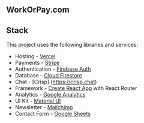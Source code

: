 
## WorkOrPay.com

## Stack
This project uses the following libraries and services:
- Hosting - [Vercel](https://vercel.com)
- Payments - [Stripe](https://stripe.com)
- Authentication - [Firebase Auth](https://firebase.google.com/products/auth)
- Database - [Cloud Firestore](https://firebase.google.com/products/firestore)
- Chat - [Crisp] (https://crisp.chat)
- Framework - [Create React App](https://create-react-app.dev) with React Router
- Analytics - [Google Analytics](https://googleanalytics.com)
- UI Kit - [Material UI](https://material-ui.com)
- Newsletter - [Mailchimp](https://mailchimp.com)
- Contact Form - [Google Sheets](https://www.google.com/sheets/about/)




